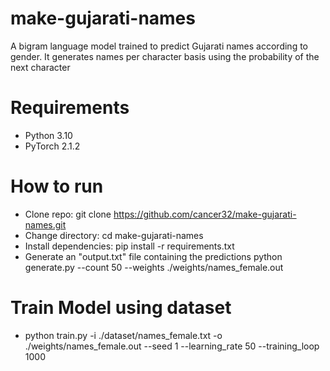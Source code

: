 # make-gujarati-names
A bigram language model trained to predict Gujarati names according to gender. It generates names per character basis using the probability of the next character

# Requirements
- Python 3.10
- PyTorch 2.1.2

# How to run
- Clone repo: 
  git clone https://github.com/cancer32/make-gujarati-names.git
- Change directory:
  cd make-gujarati-names
- Install dependencies:
  pip install -r requirements.txt
- Generate an "output.txt" file containing the predictions
  python generate.py --count 50 --weights ./weights/names_female.out

# Train Model using dataset
- python train.py -i ./dataset/names_female.txt -o ./weights/names_female.out --seed 1 --learning_rate 50 --training_loop 1000